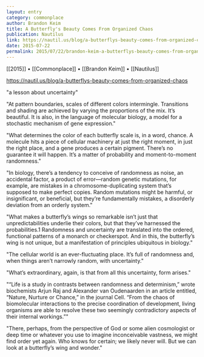 ```yaml
---
layout: entry
category: commonplace
author: Brandon Keim
title: A Butterfly's Beauty Comes From Organized Chaos
publication: Nautilus
link: https://nautil.us/blog/a-butterflys-beauty-comes-from-organized-chaos
date: 2015-07-22
permalink: 2015/07/22/brandon-keim-a-butterflys-beauty-comes-from-organized-chaos
---
```


[[2015]] • [[Commonplace]] • [[Brandon Keim]] • [[Nautilus]]

https://nautil.us/blog/a-butterflys-beauty-comes-from-organized-chaos

"a lesson about uncertainty"

"At pattern boundaries, scales of different colors intermingle. Transitions and shading are achieved by varying the proportions of the mix. It’s beautiful. It is also, in the language of molecular biology, a model for a stochastic mechanism of gene expression."

"What determines the color of each butterfly scale is, in a word, chance. A molecule hits a piece of cellular machinery at just the right moment, in just the right place, and a gene produces a certain pigment. There’s no guarantee it will happen. It’s a matter of probability and moment-to-moment randomness."

"In biology, there’s a tendency to conceive of randomness as noise, an accidental factor, a product of error—random genetic mutations, for example, are mistakes in a chromosome-duplicating system that’s supposed to make perfect copies. Random mutations might be harmful, or insignificant, or beneficial, but they’re fundamentally mistakes, a disorderly deviation from an orderly system."

"What makes a butterfly’s wings so remarkable isn’t just that unpredictabilities underlie their colors, but that they’ve harnessed the probabilities.1 Randomness and uncertainty are translated into the ordered, functional patterns of a monarch or checkerspot. And in this, the butterfly’s wing is not unique, but a manifestation of principles ubiquitous in biology."

"The cellular world is an ever-fluctuating place. It’s full of randomness and, when things aren’t narrowly random, with uncertainty."

"What’s extraordinary, again, is that from all this uncertainty, form arises."

"“Life is a study in contrasts between randomness and determinism,” wrote biochemists Arjun Raj and Alexander van Oudenaarden in an article entitled, “Nature, Nurture or Chance,” in the journal Cell. “From the chaos of biomolecular interactions to the precise coordination of development, living organisms are able to resolve these two seemingly contradictory aspects of their internal workings.”"

"There, perhaps, from the perspective of God or some alien cosmologist or deep time or whatever you use to imagine inconceivable vastness, we might find order yet again. Who knows for certain; we likely never will. But we can look at a butterfly’s wing and wonder."
